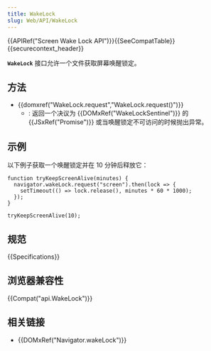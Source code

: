 ```yaml
---
title: WakeLock
slug: Web/API/WakeLock
---
```


{{APIRef("Screen Wake Lock API")}}{{SeeCompatTable}}{{securecontext_header}}

**`WakeLock`** 接口允许一个文件获取屏幕唤醒锁定。

## 方法

- {{domxref("WakeLock.request","WakeLock.request()")}}
  - : 返回一个决议为 {{DOMxRef("WakeLockSentinel")}} 的 {{JSxRef("Promise")}} 或当唤醒锁定不可访问的时候抛出异常。

## 示例

以下例子获取一个唤醒锁定并在 10 分钟后释放它：

```plain
function tryKeepScreenAlive(minutes) {
  navigator.wakeLock.request("screen").then(lock => {
    setTimeout(() => lock.release(), minutes * 60 * 1000);
  });
}

tryKeepScreenAlive(10);
```

## 规范

{{Specifications}}

## 浏览器兼容性

{{Compat("api.WakeLock")}}

## 相关链接

- {{DOMxRef("Navigator.wakeLock")}}
